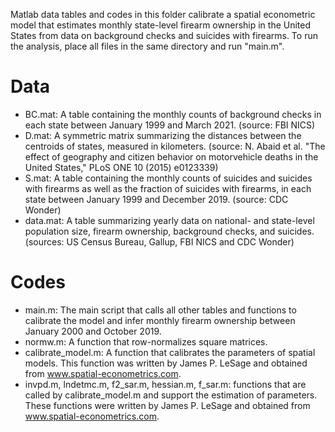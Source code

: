 Matlab data tables and codes in this folder calibrate a spatial econometric model that estimates monthly state-level firearm ownership in the United States from data on background checks and suicides with firearms. To run the analysis, place all files in the same directory and run "main.m".

# Data

- BC.mat: A table containing the monthly counts of background checks in each state between January 1999 and March 2021. (source: FBI NICS)
- D.mat: A symmetric matrix summarizing the distances between the centroids of states, measured in kilometers. (source: N. Abaid et al. "The effect of geography and citizen behavior on motorvehicle deaths in the United States," PLoS ONE 10 (2015) e0123339)
- S.mat: A table containing the monthly counts of suicides and suicides with firearms as well as the fraction of suicides with firearms, in each state between January 1999 and December 2019. (source: CDC Wonder)
- data.mat: A table summarizing yearly data on national- and state-level population size, firearm ownership, background checks, and suicides. (sources: US Census Bureau, Gallup, FBI NICS and CDC Wonder)

# Codes

- main.m: The main script that calls all other tables and functions to calibrate the model and infer monthly firearm ownership between January 2000 and October 2019.
- normw.m: A function that row-normalizes square matrices.
- calibrate_model.m: A function that calibrates the parameters of spatial models. This function was written by James P. LeSage and obtained from www.spatial-econometrics.com.
- invpd.m, lndetmc.m, f2_sar.m, hessian.m, f_sar.m: functions that are called by calibrate_model.m and support the estimation of parameters. These functions were written by James P. LeSage and obtained from www.spatial-econometrics.com.
